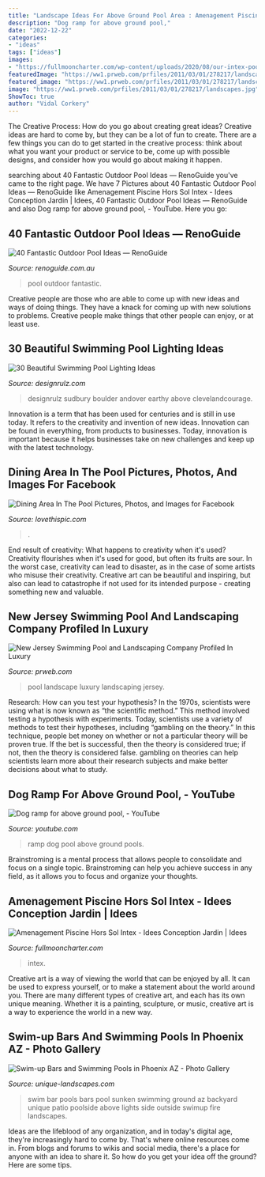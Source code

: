 ```yaml
---
title: "Landscape Ideas For Above Ground Pool Area : Amenagement Piscine Hors Sol Intex"
description: "Dog ramp for above ground pool,"
date: "2022-12-22"
categories:
- "ideas"
tags: ["ideas"]
images:
- "https://fullmooncharter.com/wp-content/uploads/2020/08/our-intex-pool-landscape-project-f09f988d-amenagement-piscine-destine-amenagement-piscine-hors-sol-intex-scaled.jpg"
featuredImage: "https://ww1.prweb.com/prfiles/2011/03/01/278217/landscapes.jpg"
featured_image: "https://ww1.prweb.com/prfiles/2011/03/01/278217/landscapes.jpg"
image: "https://ww1.prweb.com/prfiles/2011/03/01/278217/landscapes.jpg"
ShowToc: true
author: "Vidal Corkery"
---
```



The Creative Process: How do you go about creating great ideas?
Creative ideas are hard to come by, but they can be a lot of fun to create. There are a few things you can do to get started in the creative process: think about what you want your product or service to be, come up with possible designs, and consider how you would go about making it happen.

	

		
searching about 40 Fantastic Outdoor Pool Ideas — RenoGuide you've came to the right page. We have 7 Pictures about 40 Fantastic Outdoor Pool Ideas — RenoGuide like Amenagement Piscine Hors Sol Intex - Idees Conception Jardin | Idees, 40 Fantastic Outdoor Pool Ideas — RenoGuide and also Dog ramp for above ground pool, - YouTube. Here you go:
		
    
## 40 Fantastic Outdoor Pool Ideas — RenoGuide

<img loading=lazy src="http://static1.squarespace.com/static/55bebb51e4b036c52ebe8c45/55f12bcee4b0c65e2113c4d0/561b41fae4b06a43988749c7/1461738224504/?format=1000w" onerror="this.onerror=null;this.src='https://tse4.mm.bing.net/th?id=OIP.ZNbvH9U-XW_f3eUN0HsuNwHaE6&amp;pid=15.1';" alt="40 Fantastic Outdoor Pool Ideas — RenoGuide">

_Source: renoguide.com.au_

>pool outdoor fantastic. 

	

Creative people are those who are able to come up with new ideas and ways of doing things. They have a knack for coming up with new solutions to problems. Creative people make things that other people can enjoy, or at least use.

    
## 30 Beautiful Swimming Pool Lighting Ideas

<img loading=lazy src="https://cdn.designrulz.com/wp-content/uploads/2016/07/pool-lights-designrulz-3.jpg" onerror="this.onerror=null;this.src='https://tse1.mm.bing.net/th?id=OIP.LOzbd-2uAw3iyyRDla8qEQHaJR&amp;pid=15.1';" alt="30 Beautiful Swimming Pool Lighting Ideas">

_Source: designrulz.com_

>designrulz sudbury boulder andover earthy above clevelandcourage. 

	

Innovation is a term that has been used for centuries and is still in use today. It refers to the creativity and invention of new ideas. Innovation can be found in everything, from products to businesses. Today, innovation is important because it helps businesses take on new challenges and keep up with the latest technology.

    
## Dining Area In The Pool Pictures, Photos, And Images For Facebook

<img loading=lazy src="https://cache.lovethispic.com/uploaded_images/176723-Dining-Area-In-The-Pool.jpg" onerror="this.onerror=null;this.src='https://tse3.mm.bing.net/th?id=OIP.qsT2d8cG13g-wnNWgPFh_gHaLH&amp;pid=15.1';" alt="Dining Area In The Pool Pictures, Photos, and Images for Facebook">

_Source: lovethispic.com_

>. 

	

End result of creativity: What happens to creativity when it's used?
Creativity flourishes when it's used for good, but often its fruits are sour. In the worst case, creativity can lead to disaster, as in the case of some artists who misuse their creativity. Creative art can be beautiful and inspiring, but also can lead to catastrophe if not used for its intended purpose - creating something new and valuable.

    
## New Jersey Swimming Pool And Landscaping Company Profiled In Luxury

<img loading=lazy src="https://ww1.prweb.com/prfiles/2011/03/01/278217/landscapes.jpg" onerror="this.onerror=null;this.src='https://tse4.mm.bing.net/th?id=OIP.Wfj1jefuRIEE2nZtEFVstAHaE9&amp;pid=15.1';" alt="New Jersey Swimming Pool and Landscaping Company Profiled In Luxury">

_Source: prweb.com_

>pool landscape luxury landscaping jersey. 

	

Research: How can you test your hypothesis?
In the 1970s, scientists were using what is now known as “the scientific method.” This method involved testing a hypothesis with experiments. Today, scientists use a variety of methods to test their hypotheses, including “gambling on the theory.” In this technique, people bet money on whether or not a particular theory will be proven true. If the bet is successful, then the theory is considered true; if not, then the theory is considered false. gambling on theories can help scientists learn more about their research subjects and make better decisions about what to study.

    
## Dog Ramp For Above Ground Pool, - YouTube

<img loading=lazy src="https://i.ytimg.com/vi/a64uPzoYpmQ/hqdefault.jpg" onerror="this.onerror=null;this.src='https://tse1.mm.bing.net/th?id=OIP.4qbD_bYWP8Pe6TQf4eIkRAHaFj&amp;pid=15.1';" alt="Dog ramp for above ground pool, - YouTube">

_Source: youtube.com_

>ramp dog pool above ground pools. 

	

Brainstroming is a mental process that allows people to consolidate and focus on a single topic. Brainstroming can help you achieve success in any field, as it allows you to focus and organize your thoughts.

    
## Amenagement Piscine Hors Sol Intex - Idees Conception Jardin | Idees

<img loading=lazy src="https://fullmooncharter.com/wp-content/uploads/2020/08/our-intex-pool-landscape-project-f09f988d-amenagement-piscine-destine-amenagement-piscine-hors-sol-intex-scaled.jpg" onerror="this.onerror=null;this.src='https://tse3.mm.bing.net/th?id=OIP.69vqX7_VxJ_Sn6I__u5zjwHaJ4&amp;pid=15.1';" alt="Amenagement Piscine Hors Sol Intex - Idees Conception Jardin | Idees">

_Source: fullmooncharter.com_

>intex. 

	

Creative art is a way of viewing the world that can be enjoyed by all. It can be used to express yourself, or to make a statement about the world around you. There are many different types of creative art, and each has its own unique meaning. Whether it is a painting, sculpture, or music, creative art is a way to experience the world in a new way.

    
## Swim-up Bars And Swimming Pools In Phoenix AZ - Photo Gallery

<img loading=lazy src="http://www.unique-landscapes.com/gallery/photos/large/swim_up_bars/swimup-pool-bar-23.jpg" onerror="this.onerror=null;this.src='https://tse3.mm.bing.net/th?id=OIP.x86Yj9sQiIpfEfqNf3k4HgHaE8&amp;pid=15.1';" alt="Swim-up Bars and Swimming Pools in Phoenix AZ - Photo Gallery">

_Source: unique-landscapes.com_

>swim bar pools bars pool sunken swimming ground az backyard unique patio poolside above lights side outside swimup fire landscapes. 

	

Ideas are the lifeblood of any organization, and in today's digital age, they're increasingly hard to come by. That's where online resources come in. From blogs and forums to wikis and social media, there's a place for anyone with an idea to share it. So how do you get your idea off the ground? Here are some tips.

